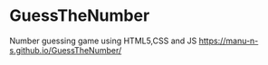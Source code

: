 # GuessTheNumber
Number guessing game using HTML5,CSS and JS
https://manu-n-s.github.io/GuessTheNumber/
